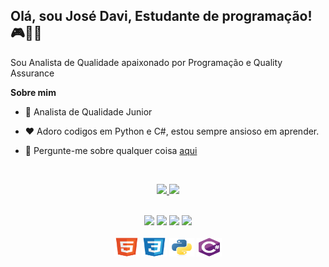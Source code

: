 ## Olá, sou José Davi, Estudante de programação! 🎮👾🦾

Sou Analista de Qualidade apaixonado por Programação e Quality Assurance

**Sobre mim**

- 💼 Analista de Qualidade Junior

- ❤️ Adoro codigos em Python e C#, estou sempre ansioso em aprender.

- 💬 Pergunte-me sobre qualquer coisa [aqui](https://github.com/StrJosedavi/StrJosedavi/issues)

<br><div align="center">
   <a href="https://github.com/StrJosedavi">
   <img height="180em" src="https://github-readme-stats.vercel.app/api?username=StrJosedavi&show_icons=true&theme=github_dark&include_all_commits=true&count_private=true"/>
   <img height="180em" src="https://github-readme-stats.vercel.app/api/top-langs/?username=StrJosedavi&layout=compact&langs_count=7&theme=github_dark"/>
</div>
 
<div style="display: inline_block" align="center"><br>
   <a href="https://www.instagram.com/josedavifernandes" target="_blank"><img src="https://img.shields.io/badge/-Instagram-%23E4405F?style=for-the-badge&logo=instagram&logoColor=white" target="_blank"></a>
   <a href="https://discordapp.com/users/295608014113603605" target="_blank"><img src="https://img.shields.io/badge/Discord-7289DA?style=for-the-badge&logo=discord&logoColor=white" target="_blank"></a> 
   <a href = "mailto:josedavi100@gmail.com"><img src="https://img.shields.io/badge/-Gmail-%23333?style=for-the-badge&logo=gmail&logoColor=white" target="_blank"></a>
   <a href="https://www.linkedin.com/in/jos%C3%A9-davi-fernandes-sobreira-5225a9196/" target="_blank"><img src="https://img.shields.io/badge/-LinkedIn-%230077B5?style=for-the-badge&logo=linkedin&logoColor=white" target="_blank"></a> 
</div>

<div align="center"> <br>
  <img align="center" alt="Jose-HTML" height="30" width="40" src="https://raw.githubusercontent.com/devicons/devicon/master/icons/html5/html5-original.svg">
  <img align="center" alt="Jose-CSS" height="30" width="40" src="https://raw.githubusercontent.com/devicons/devicon/master/icons/css3/css3-original.svg">
  <img align="center" alt="Jose-Python" height="30" width="40" src="https://raw.githubusercontent.com/devicons/devicon/master/icons/python/python-original.svg">
  <img align="center" alt="Jose-Csharp" height="30" width="40" src="https://raw.githubusercontent.com/devicons/devicon/master/icons/csharp/csharp-original.svg">
</div>
